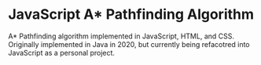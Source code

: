 # JavaScript A* Pathfinding Algorithm
A* Pathfinding algorithm implemented in JavaScript, HTML, and CSS. Originally implemented in Java in 2020, but currently being refacotred into JavaScript as a personal project.
